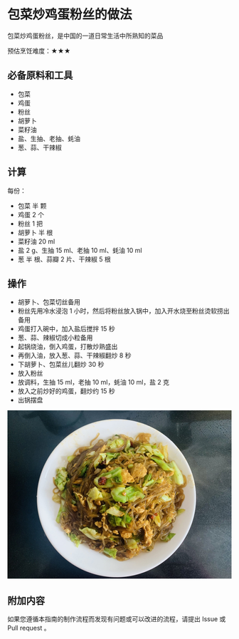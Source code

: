 # 包菜炒鸡蛋粉丝的做法

包菜炒鸡蛋粉丝，是中国的一道日常生活中所熟知的菜品

预估烹饪难度：★★★

## 必备原料和工具

* 包菜
* 鸡蛋
* 粉丝
* 胡萝卜
* 菜籽油
* 盐、生抽、老抽、蚝油
* 葱、蒜、干辣椒

## 计算

每份：

* 包菜 半 颗
* 鸡蛋 2 个
* 粉丝 1 把
* 胡萝卜 半 根
* 菜籽油 20 ml
* 盐 2 g、生抽 15 ml、老抽 10 ml、蚝油 10 ml
* 葱 半 根、蒜瓣 2 片、干辣椒 5 根

## 操作

* 胡萝卜、包菜切丝备用
* 粉丝先用冷水浸泡 1 小时，然后将粉丝放入锅中，加入开水烧至粉丝烫软捞出备用
* 鸡蛋打入碗中，加入盐后搅拌 15 秒
* 葱、蒜、辣椒切成小粒备用
* 起锅烧油，倒入鸡蛋，打散炒熟盛出
* 再倒入油，放入葱、蒜、干辣椒翻炒 8 秒
* 下胡萝卜、包菜丝儿翻炒 30 秒
* 放入粉丝
* 放调料，生抽 15 ml，老抽 10 ml，蚝油 10 ml，盐 2 克
* 放入之前炒好的鸡蛋，翻炒约 15 秒
* 出锅摆盘

![示例菜成品](./1.jpg)

## 附加内容

如果您遵循本指南的制作流程而发现有问题或可以改进的流程，请提出 Issue 或 Pull request 。
